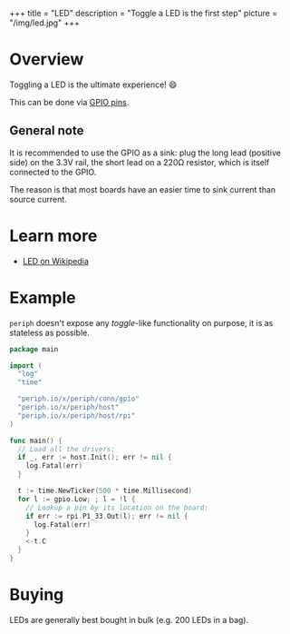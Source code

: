 +++
title = "LED"
description = "Toggle a LED is the first step"
picture = "/img/led.jpg"
+++

# Overview

Toggling a LED is the ultimate experience! 😄

This can be done via [GPIO pins](/device/gpio/).

## General note

It is recommended to use the GPIO as a sink: plug the long lead (positive side)
on the 3.3V rail, the short lead on a 220Ω resistor, which is itself connected
to the GPIO.

The reason is that most boards have an easier time to sink current than source
current.


# Learn more

- [LED on Wikipedia](https://en.wikipedia.org/wiki/Light-emitting_diode)


# Example

`periph` doesn't expose any _toggle_-like functionality on purpose, it is as
stateless as possible.

~~~go
package main

import (
  "log"
  "time"

  "periph.io/x/periph/conn/gpio"
  "periph.io/x/periph/host"
  "periph.io/x/periph/host/rpi"
)

func main() {
  // Load all the drivers:
  if _, err := host.Init(); err != nil {
    log.Fatal(err)
  }

  t := time.NewTicker(500 * time.Millisecond)
  for l := gpio.Low; ; l = !l {
    // Lookup a pin by its location on the board:
    if err := rpi.P1_33.Out(l); err != nil {
      log.Fatal(err)
    }
    <-t.C
  }
}
~~~


# Buying

LEDs are generally best bought in bulk (e.g. 200 LEDs in a bag).
